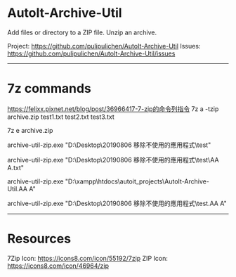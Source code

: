 # AutoIt-Archive-Util
Add files or directory to a ZIP file. Unzip an archive.

Project: https://github.com/pulipulichen/AutoIt-Archive-Util
Issues: https://github.com/pulipulichen/AutoIt-Archive-Util/issues

----
# 7z commands

https://felixx.pixnet.net/blog/post/36966417-7-zip的命令列指令
7z a -tzip archive.zip test1.txt test2.txt test3.txt

7z e archive.zip

archive-util-zip.exe "D:\Desktop\20190806 移除不使用的應用程式\test"

archive-util-zip.exe "D:\Desktop\20190806 移除不使用的應用程式\test\AA A.txt"

archive-util-zip.exe "D:\xampp\htdocs\autoit_projects\AutoIt-Archive-Util\.AA A"

archive-util-zip.exe "D:\Desktop\20190806 移除不使用的應用程式\test\.AA A"

----
# Resources

7Zip Icon: https://icons8.com/icon/55192/7zip
ZIP Icon: https://icons8.com/icon/46964/zip
